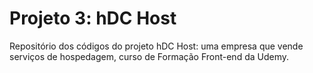 # Projeto 3: hDC Host #
Repositório dos códigos do projeto hDC Host: uma empresa que vende serviços de hospedagem, curso de Formação Front-end da Udemy.
